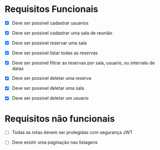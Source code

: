# Requisitos Funcionais

- [X] Deve ser possivel cadastrar usuarios

- [X] Deve ser possivel cadastrar uma sala de reunião

- [X] Deve ser possivel reservar uma sala

- [X] Deve ser possivel listar todas as reservas

- [X] Deve ser possivel filtrar as reservas por sala, usuario, ou intervalo de datas

- [X] Deve ser possivel deletar uma reserva

- [X] Deve ser possivel deletar uma sala

- [X] Deve ser possivel deletar um usuario

# Requisitos não funcionais

- [ ] Todas as rotas devem ser protegidas com segurança JWT

- [ ] Deve existir uma paginação nas listagens
